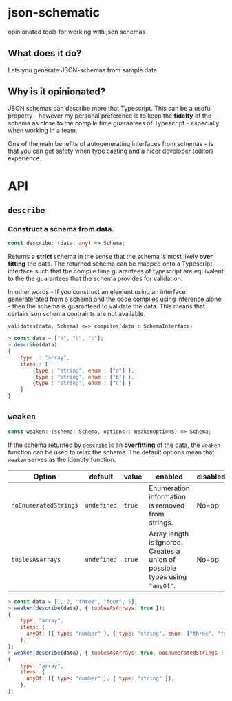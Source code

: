 # json-schematic

opinionated tools for working with json schemas

## What does it do?

Lets you generate JSON-schemas from sample data.

## Why is it opinionated?

JSON schemas can describe more that Typescript. This can be a useful property - however my personal preference is to keep the **fidelty** of the schema as close to the compile time guarantees of Typescript - especially when working in a team.

One of the main benefits of autogenerating interfaces from schemas - is that you can get safety when type casting and a nicer developer (editor) experience.

# API

## `describe`

### Construct a schema from data.

```ts
const describe: (data: any) => Schema;
```

Returns a **strict** schema in the sense that the schema is most likely **over fitting** the data. The returned schema can be mapped onto a Typescript interface such that the compile time guarantees of typescript are equivalent to the the guarantees that the schema provides for validation.

In other words - If you construct an element using an interface generaterated from a schema and the code compiles using inference alone - then the schema is guaranteed to validate the data.
This means that certain json schema contraints are not available.

```
validates(data, Schema) <=> compiles(data : SchemaInterface)
```

```js
> const data = ["a", "b", "c"];
> describe(data)
{
    type  : "array",
    items : [
        {type : "string", enum : ["a"] },
        {type : "string", enum : ["b"] },
        {type : "string", enum : ["c"] }
    ]
}
```

## `weaken`

```ts
const weaken: (schema: Schema, options?: WeakenOptions) => Schema;
```

If the schema returned by `describe` is an **overfitting** of the data, the `weaken` function can be used to relax the schema. The default options mean that `weaken` serves as the identity function.

| Option                | default     | value  | enabled                                                                     | disabled |
| --------------------- | ----------- | ------ | --------------------------------------------------------------------------- | -------- |
| `noEnumeratedStrings` | `undefined` | `true` | Enumeration information is removed from strings.                            | No-op    |
| `tuplesAsArrays`      | `undefined` | `true` | Array length is ignored. Creates a union of possible types using `"anyOf"`. | No-op    |

```js
> const data = [1, 2, "three", "four", 5];
> weaken(describe(data), { tuplesAsArrays: true });
{
    type: "array",
    items: {
      anyOf: [{ type: "number" }, { type: "string", enum: ["three", "four"] }],
    },
};
> weaken(describe(data), { tuplesAsArrays: true, noEnumeratedStrings : true });
{
    type: "array",
    items: {
      anyOf: [{ type: "number" }, { type: "string" }],
    },
};
```
